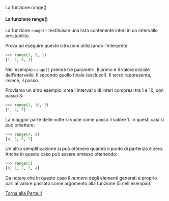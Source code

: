 La funzione range()


#### La funzione range()

La funzione `range()` restituisce una lista contenente interi in un intervallo
prestabilito.

Prova ad eseguire queste istruzioni utilizzando l'interprete:

```py
>>> range(1, 5, 1)
[1, 2, 3, 4]
```

Nell'esempio `range()` prende tre parametri. Il primo è
il valore iniziale dell'intervallo. Il secondo quello finale (escluso!).
Il terzo rappresenta, invece, il passo.

Proviamo un altro esempio, crea l'intervallo di interi compresi tra 1
e 10, con passo 3:

```py
>>> range(1, 10, 3)
[1, 4, 7]
```

La maggior parte delle volte si vuole come passo il valore 1. In questi casi
si può omettere:

```py
>>> range(4, 8)
[4, 5, 6, 7]
```

Un'altra semplificazione si può ottenere quando il punto di partenza è zero.
Anche in questo caso può essere omesso ottenendo:

```py
>>> range(5)
[0, 1, 2, 3, 4]
```

Da notare che in questo caso il *numero* degli elementi generati è proprio
pari al valore passato come argomento alla funzione (5 nell'esempio).

<a href="/activities/2">Torna alla Parte II</a>
